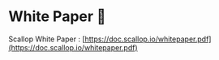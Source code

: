 # White Paper 🧾

Scallop White Paper : [https://doc.scallop.io/whitepaper.pdf](https://doc.scallop.io/whitepaper.pdf)

